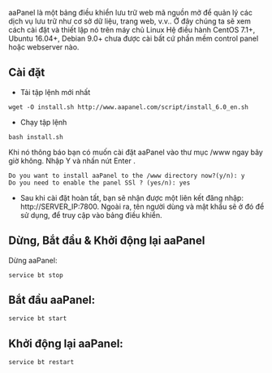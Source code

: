 aaPanel là một bảng điều khiển lưu trữ web mã nguồn mở để quản lý các dịch vụ lưu trữ như cơ sở dữ liệu, trang web, v.v.. Ở đây chúng ta sẽ xem cách cài đặt và thiết lập nó trên máy chủ Linux Hệ điều hành CentOS 7.1+, Ubuntu 16.04+, Debian 9.0+ chưa được cài bất cứ phần mềm control panel hoặc webserver nào.
## Cài đặt
- Tải tập lệnh mới nhất
```
wget -O install.sh http://www.aapanel.com/script/install_6.0_en.sh
```
- Chạy tập lệnh
```
bash install.sh
```
Khi nó thông báo bạn có muốn cài đặt aaPanel vào thư mục /www ngay bây giờ không. Nhập Y và nhấn nút Enter .
```
Do you want to install aaPanel to the /www directory now?(y/n): y
Do you need to enable the panel SSl ? (yes/n): yes
```
- Sau khi cài đặt hoàn tất, bạn sẽ nhận được một liên kết đăng nhập: http://SERVER_IP:7800. Ngoài ra, tên người dùng và mật khẩu sẽ ở đó để sử dụng, để truy cập vào bảng điều khiển.
## Dừng, Bắt đầu & Khởi động lại aaPanel
Dừng aaPanel:
```
service bt stop
```
## Bắt đầu aaPanel:
```
service bt start
```
## Khởi động lại aaPanel:
```
service bt restart
```
